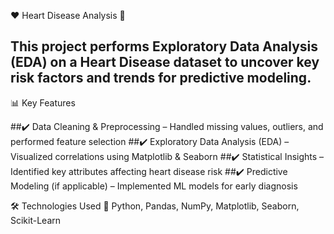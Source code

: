 ❤️ Heart Disease Analysis 🏥
## This project performs Exploratory Data Analysis (EDA) on a Heart Disease dataset to uncover key risk factors and trends for predictive modeling.

📊 Key Features

##✔️ Data Cleaning & Preprocessing – Handled missing values, outliers, and performed feature selection
##✔️ Exploratory Data Analysis (EDA) – Visualized correlations using Matplotlib & Seaborn
##✔️ Statistical Insights – Identified key attributes affecting heart disease risk
##✔️ Predictive Modeling (if applicable) – Implemented ML models for early diagnosis

🛠️ Technologies Used
🔹 Python, Pandas, NumPy, Matplotlib, Seaborn, Scikit-Learn

